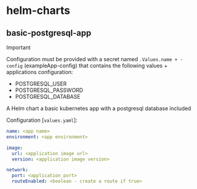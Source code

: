 # helm-charts

## basic-postgresql-app

> [!IMPORTANT]  
> Configuration must be provided with a secret named `.Values.name + -config` (exampleApp-config) that contains the following values + applications configuration:
> - POSTGRESQL_USER
> - POSTGRESQL_PASSWORD
> - POSTGRESQL_DATABASE

A Helm chart a basic kubernetes app with a postgresql database included

Configuration [`values.yaml`]:

```yaml
name: <app name>
environment: <app environment>

image:
  url: <application image url>
  version: <application image version>

network:
  port: <application port>
  routeEnabled: <boolean - create a route if true>
```



